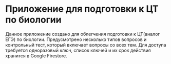 # Приложение для подготовки к ЦТ по биологии
Данное приложение создано для облегчения подготовки к ЦТ(аналог ЕГЭ) по биологии. Предусмотрено несколько типов вопросов и контрольный тест, который включает вопросы со всех тем.
Для доступа требуется одноразовый ключ, список ключей и их срок действия хранится в Google Firestore.
